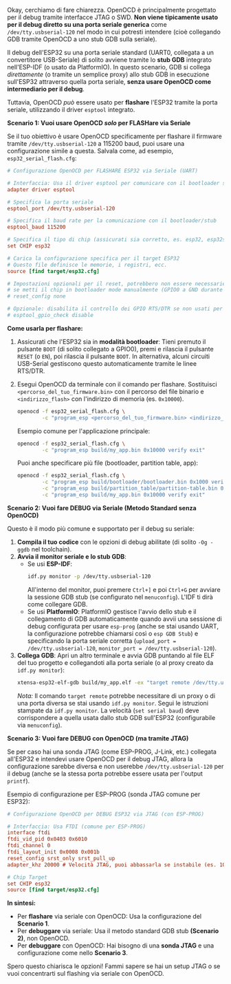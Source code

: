 Okay, cerchiamo di fare chiarezza. OpenOCD è principalmente progettato per il debug tramite interfacce JTAG o SWD. **Non viene tipicamente usato per il debug diretto su una porta seriale generica** come `/dev/tty.usbserial-120` nel modo in cui potresti intendere (cioè collegando GDB tramite OpenOCD a uno stub GDB sulla seriale).

Il debug dell'ESP32 su una porta seriale standard (UART0, collegata a un convertitore USB-Seriale) di solito avviene tramite lo **stub GDB** integrato nell'ESP-IDF (o usato da PlatformIO). In questo scenario, GDB si collega *direttamente* (o tramite un semplice proxy) allo stub GDB in esecuzione sull'ESP32 attraverso quella porta seriale, **senza usare OpenOCD come intermediario per il debug**.

Tuttavia, OpenOCD *può* essere usato per **flashare** l'ESP32 tramite la porta seriale, utilizzando il driver `esptool` integrato.

**Scenario 1: Vuoi usare OpenOCD *solo* per FLASHare via Seriale**

Se il tuo obiettivo è usare OpenOCD specificamente per flashare il firmware tramite `/dev/tty.usbserial-120` a 115200 baud, puoi usare una configurazione simile a questa. Salvala come, ad esempio, `esp32_serial_flash.cfg`:

```cfg
# Configurazione OpenOCD per FLASHARE ESP32 via Seriale (UART)

# Interfaccia: Usa il driver esptool per comunicare con il bootloader seriale
adapter driver esptool

# Specifica la porta seriale
esptool_port /dev/tty.usbserial-120

# Specifica il baud rate per la comunicazione con il bootloader/stub
esptool_baud 115200

# Specifica il tipo di chip (assicurati sia corretto, es. esp32, esp32s2, esp32c3, esp32s3)
set CHIP esp32

# Carica la configurazione specifica per il target ESP32
# Questo file definisce le memorie, i registri, ecc.
source [find target/esp32.cfg]

# Impostazioni opzionali per il reset, potrebbero non essere necessarie
# se metti il chip in bootloader mode manualmente (GPIO0 a GND durante il reset/accensione)
# reset_config none

# Opzionale: disabilita il controllo dei GPIO RTS/DTR se non usati per il reset automatico
# esptool_gpio_check disable
```

**Come usarla per flashare:**

1.  Assicurati che l'ESP32 sia in **modalità bootloader**: Tieni premuto il pulsante `BOOT` (di solito collegato a GPIO0), premi e rilascia il pulsante `RESET` (o `EN`), poi rilascia il pulsante `BOOT`. In alternativa, alcuni circuiti USB-Serial gestiscono questo automaticamente tramite le linee RTS/DTR.
2.  Esegui OpenOCD da terminale con il comando per flashare. Sostituisci `<percorso_del_tuo_firmware.bin>` con il percorso del file binario e `<indirizzo_flash>` con l'indirizzo di memoria (es. `0x10000`).

    ```bash
    openocd -f esp32_serial_flash.cfg \
            -c "program_esp <percorso_del_tuo_firmware.bin> <indirizzo_flash> verify exit"
    ```

    Esempio comune per l'applicazione principale:
    ```bash
    openocd -f esp32_serial_flash.cfg \
            -c "program_esp build/my_app.bin 0x10000 verify exit"
    ```
    Puoi anche specificare più file (bootloader, partition table, app):
    ```bash
    openocd -f esp32_serial_flash.cfg \
            -c "program_esp build/bootloader/bootloader.bin 0x1000 verify" \
            -c "program_esp build/partition_table/partition-table.bin 0x8000 verify" \
            -c "program_esp build/my_app.bin 0x10000 verify exit"
    ```

**Scenario 2: Vuoi fare DEBUG via Seriale (Metodo Standard senza OpenOCD)**

Questo è il modo più comune e supportato per il debug su seriale:

1.  **Compila il tuo codice** con le opzioni di debug abilitate (di solito `-Og -ggdb` nel toolchain).
2.  **Avvia il monitor seriale e lo stub GDB**:
    *   Se usi **ESP-IDF**:
        ```bash
        idf.py monitor -p /dev/tty.usbserial-120
        ```
        All'interno del monitor, puoi premere `Ctrl+]` e poi `Ctrl+G` per avviare la sessione GDB stub (se configurato nel `menuconfig`). L'IDF ti dirà come collegare GDB.
    *   Se usi **PlatformIO**:
        PlatformIO gestisce l'avvio dello stub e il collegamento di GDB automaticamente quando avvii una sessione di debug configurata per usare `esp-prog` (anche se stai usando UART, la configurazione potrebbe chiamarsi così o `esp GDB Stub`) e specificando la porta seriale corretta (`upload_port = /dev/tty.usbserial-120`, `monitor_port = /dev/tty.usbserial-120`).
3.  **Collega GDB**:
    Apri un altro terminale e avvia GDB puntando al file ELF del tuo progetto e collegandoti alla porta seriale (o al proxy creato da `idf.py monitor`):
    ```bash
    xtensa-esp32-elf-gdb build/my_app.elf -ex "target remote /dev/tty.usbserial-120" -ex "set serial baud 115200" -ex "mon reset halt" -ex "thb app_main" -ex "c"
    ```
    *Nota:* Il comando `target remote` potrebbe necessitare di un proxy o di una porta diversa se stai usando `idf.py monitor`. Segui le istruzioni stampate da `idf.py monitor`. La velocità (`set serial baud`) deve corrispondere a quella usata dallo stub GDB sull'ESP32 (configurabile via `menuconfig`).

**Scenario 3: Vuoi fare DEBUG con OpenOCD (ma tramite JTAG)**

Se per caso hai una sonda JTAG (come ESP-PROG, J-Link, etc.) collegata all'ESP32 e intendevi usare OpenOCD per il debug JTAG, allora la configurazione sarebbe diversa e non userebbe `/dev/tty.usbserial-120` per il debug (anche se la stessa porta potrebbe essere usata per l'output `printf`).

Esempio di configurazione per ESP-PROG (sonda JTAG comune per ESP32):

```cfg
# Configurazione OpenOCD per DEBUG ESP32 via JTAG (con ESP-PROG)

# Interfaccia: Usa FTDI (comune per ESP-PROG)
interface ftdi
ftdi_vid_pid 0x0403 0x6010
ftdi_channel 0
ftdi_layout_init 0x0008 0x001b
reset_config srst_only srst_pull_up
adapter_khz 20000 # Velocità JTAG, puoi abbassarla se instabile (es. 10000)

# Chip Target
set CHIP esp32
source [find target/esp32.cfg]
```

**In sintesi:**

*   Per **flashare** via seriale con OpenOCD: Usa la configurazione del **Scenario 1**.
*   Per **debuggare** via seriale: Usa il metodo standard GDB stub **(Scenario 2)**, non OpenOCD.
*   Per **debuggare** con OpenOCD: Hai bisogno di una **sonda JTAG** e una configurazione come nello **Scenario 3**.

Spero questo chiarisca le opzioni! Fammi sapere se hai un setup JTAG o se vuoi concentrarti sul flashing via seriale con OpenOCD.